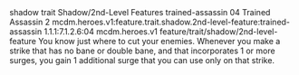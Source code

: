 <ability>
  <metadata>
    <class>shadow</class>
    <feature_type>trait</feature_type>
    <file_dpath>Shadow/2nd-Level Features</file_dpath>
    <item_id>trained-assassin</item_id>
    <item_index>04</item_index>
    <item_name>Trained Assassin</item_name>
    <level>2</level>
    <scc>mcdm.heroes.v1:feature.trait.shadow.2nd-level-feature:trained-assassin</scc>
    <scdc>1.1.1:7.1.2.6:04</scdc>
    <source>mcdm.heroes.v1</source>
    <type>feature/trait/shadow/2nd-level-feature</type>
  </metadata>
  <effects>
    <effect type="mundane">You know just where to cut your enemies. Whenever you make a strike that has no bane or double bane, and that incorporates 1 or more surges, you gain 1 additional surge that you can use only on that strike.</effect>
  </effects>
</ability>
